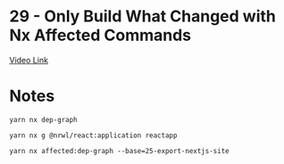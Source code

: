 # 29 - Only Build What Changed with Nx Affected Commands

[Video Link]()

# Notes

<TimeStamp start="0:15" end="0:16">

`yarn nx dep-graph` 

</TimeStamp>

<TimeStamp start="0:52" end="0:53">

`yarn nx g @nrwl/react:application reactapp`


</TimeStamp>

<TimeStamp start="2:17" end="3:55">

`yarn nx affected:dep-graph --base=25-export-nextjs-site`

</TimeStamp>